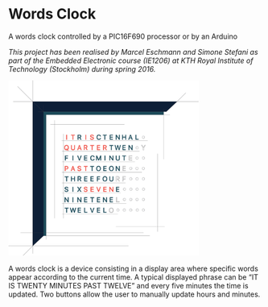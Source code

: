 # Words Clock
A words clock controlled by a PIC16F690 processor or by an Arduino

*This project has been realised by Marcel Eschmann and Simone Stefani as part of the Embedded Electronic course (IE1206) at KTH Royal Institute of Technology (Stockholm) during spring 2016.*

[<img width='75%' src='media/clock_exploded.png'/>](media/clock_exploded.png)

A words clock is a device consisting in a display area where specific words appear according to the current time. A typical displayed phrase can be “IT IS TWENTY MINUTES PAST TWELVE” and every five minutes the time is updated. Two buttons allow the user to manually update hours and minutes.
